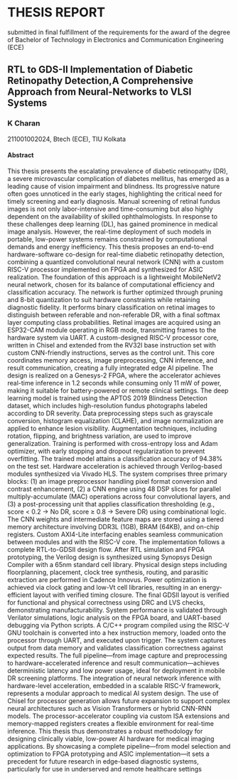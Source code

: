 # THESIS REPORT
submitted in final fulfillment of the requirements
for the award of the degree of
Bachelor of Technology in
Electronics and Communication Engineering (ECE)

## RTL to GDS-II Implementation of Diabetic Retinopathy Detection,A Comprehensive Approach from Neural-Networks to VLSI Systems

### K Charan
211001002024, Btech (ECE), TIU Kolkata

#### Abstract

This thesis presents the escalating prevalence of diabetic retinopathy (DR), a severe
microvascular complication of diabetes mellitus, has emerged as a leading cause of vision
impairment and blindness. Its progressive nature often goes unnoticed in the early
stages, highlighting the critical need for timely screening and early diagnosis. Manual
screening of retinal fundus images is not only labor-intensive and time-consuming but
also highly dependent on the availability of skilled ophthalmologists. In response to
these challenges deep learning (DL), has gained prominence in medical image analysis.
However, the real-time deployment of such models in portable, low-power systems
remains constrained by computational demands and energy inefficiency. This thesis
proposes an end-to-end hardware-software co-design for real-time diabetic retinopathy
detection, combining a quantized convolutional neural network (CNN) with a custom
RISC-V processor implemented on FPGA and synthesized for ASIC realization. The
foundation of this approach is a lightweight MobileNetV2 neural network, chosen for its
balance of computational efficiency and classification accuracy. The network is further
optimized through pruning and 8-bit quantization to suit hardware constraints while
retaining diagnostic fidelity. It performs binary classification on retinal images to
distinguish between referable and non-referable DR, with a final softmax layer
computing class probabilities. Retinal images are acquired using an ESP32-CAM
module operating in RGB mode, transmitting frames to the hardware system via
UART. A custom-designed RISC-V processor core, written in Chisel and extended from
the RV32I base instruction set with custom CNN-friendly instructions, serves as the
control unit. This core coordinates memory access, image preprocessing, CNN inference,
and result communication, creating a fully integrated edge AI pipeline. The design is
realized on a Genesys-2 FPGA, where the accelerator achieves real-time inference in 1.2
seconds while consuming only 11 mW of power, making it suitable for battery-powered
or remote clinical settings. The deep learning model is trained using the APTOS 2019
Blindness Detection dataset, which includes high-resolution fundus photographs labeled
according to DR severity. Data preprocessing steps such as grayscale conversion,
histogram equalization (CLAHE), and image normalization are applied to enhance
lesion visibility. Augmentation techniques, including rotation, flipping, and brightness
variation, are used to improve generalization. Training is performed with cross-entropy
loss and Adam optimizer, with early stopping and dropout regularization to prevent
overfitting. The trained model attains a classification accuracy of 94.38% on the test set.
Hardware acceleration is achieved through Verilog-based modules synthesized via Vivado
HLS. The system comprises three primary blocks: (1) an image preprocessor handling
pixel format conversion and contrast enhancement, (2) a CNN engine using 48 DSP
slices for parallel multiply-accumulate (MAC) operations across four convolutional
layers, and (3) a post-processing unit that applies classification thresholding (e.g., score
< 0.2 → No DR, score ≥ 0.8 → Severe DR) using combinational logic. The CNN
weights and intermediate feature maps are stored using a tiered memory architecture
involving DDR3L (1GB), BRAM (64KB), and on-chip registers. Custom AXI4-Lite
interfacing enables seamless communication between modules and with the RISC-V
core. The implementation follows a complete RTL-to-GDSII design flow. After RTL
simulation and FPGA prototyping, the Verilog design is synthesized using Synopsys
Design Compiler with a 65nm standard cell library. Physical design steps including
floorplanning, placement, clock tree synthesis, routing, and parasitic extraction are
performed in Cadence Innovus. Power optimization is achieved via clock gating and
low-Vt cell libraries, resulting in an energy-efficient layout with verified timing closure.
The final GDSII layout is verified for functional and physical correctness using DRC and
LVS checks, demonstrating manufacturability. System performance is validated through
Verilator simulations, logic analysis on the FPGA board, and UART-based debugging
via Python scripts. A C/C++ program compiled using the RISC-V GNU toolchain is
converted into a hex instruction memory, loaded onto the processor through UART, and
executed upon trigger. The system captures output from data memory and validates
classification correctness against expected results. The full pipeline—from image capture
and preprocessing to hardware-accelerated inference and result communication—achieves
deterministic latency and low power usage, ideal for deployment in mobile DR screening
platforms. The integration of neural network inference with hardware-level acceleration,
embedded in a scalable RISC-V framework, represents a modular approach to medical
AI system design. The use of Chisel for processor generation allows future expansion to
support complex neural architectures such as Vision Transformers or hybrid CNN-RNN
models. The processor-accelerator coupling via custom ISA extensions and
memory-mapped registers creates a flexible environment for real-time inference. This
thesis thus demonstrates a robust methodology for designing clinically viable, low-power
AI hardware for medical imaging applications. By showcasing a complete pipeline—from
model selection and optimization to FPGA prototyping and ASIC implementation—it
sets a precedent for future research in edge-based diagnostic systems, particularly for use
in underserved and remote healthcare settings
